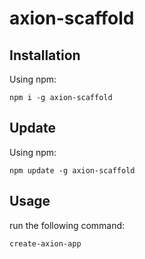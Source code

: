 # axion-scaffold

## Installation
Using npm:
```shell
npm i -g axion-scaffold
```

## Update
Using npm:
```shell
npm update -g axion-scaffold
```

## Usage
run the following command:
```shell
create-axion-app
```

